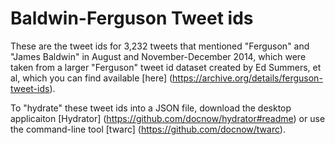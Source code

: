 # Baldwin-Ferguson Tweet ids
These are the tweet ids for 3,232 tweets that mentioned "Ferguson" and "James Baldwin" in August and November-December 2014, which were taken from a larger "Ferguson" tweet id dataset created by Ed Summers, et al, which you can find available [here] (https://archive.org/details/ferguson-tweet-ids).

To "hydrate" these tweet ids into a JSON file, download the desktop applicaiton [Hydrator] (https://github.com/docnow/hydrator#readme) or use the command-line tool [twarc] (https://github.com/docnow/twarc). 
